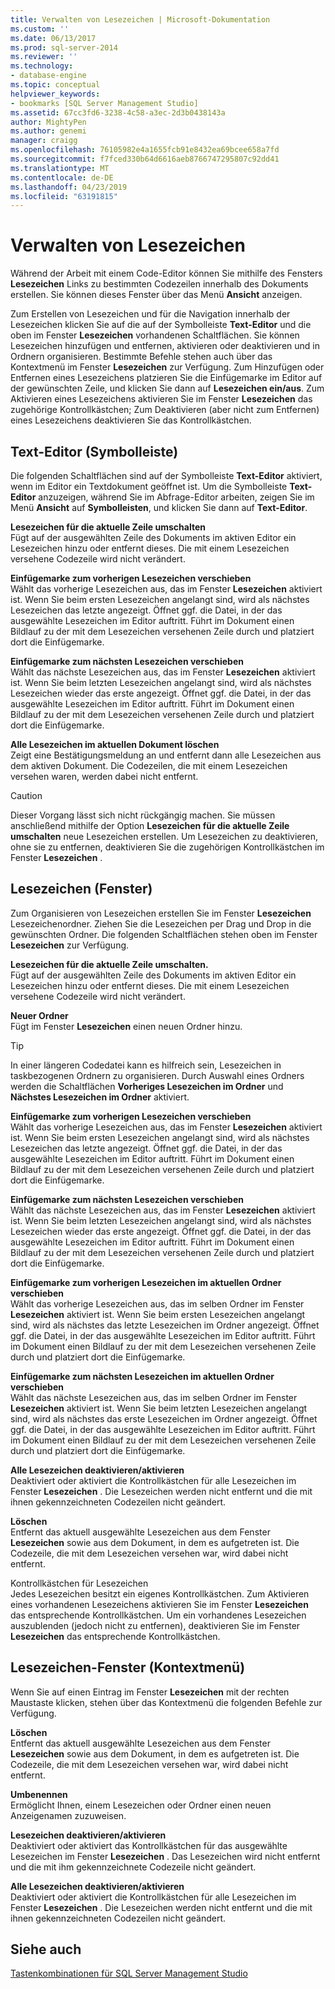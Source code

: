```yaml
---
title: Verwalten von Lesezeichen | Microsoft-Dokumentation
ms.custom: ''
ms.date: 06/13/2017
ms.prod: sql-server-2014
ms.reviewer: ''
ms.technology:
- database-engine
ms.topic: conceptual
helpviewer_keywords:
- bookmarks [SQL Server Management Studio]
ms.assetid: 67cc3fd6-3238-4c58-a3ec-2d3b0438143a
author: MightyPen
ms.author: genemi
manager: craigg
ms.openlocfilehash: 76105982e4a1655fcb91e8432ea69bcee658a7fd
ms.sourcegitcommit: f7fced330b64d6616aeb8766747295807c92dd41
ms.translationtype: MT
ms.contentlocale: de-DE
ms.lasthandoff: 04/23/2019
ms.locfileid: "63191815"
---
```

# <a name="manage-bookmarks"></a>Verwalten von Lesezeichen
  Während der Arbeit mit einem Code-Editor können Sie mithilfe des Fensters **Lesezeichen** Links zu bestimmten Codezeilen innerhalb des Dokuments erstellen. Sie können dieses Fenster über das Menü **Ansicht** anzeigen.  
  
 Zum Erstellen von Lesezeichen und für die Navigation innerhalb der Lesezeichen klicken Sie auf die auf der Symbolleiste **Text-Editor** und die oben im Fenster **Lesezeichen** vorhandenen Schaltflächen. Sie können Lesezeichen hinzufügen und entfernen, aktivieren oder deaktivieren und in Ordnern organisieren. Bestimmte Befehle stehen auch über das Kontextmenü im Fenster **Lesezeichen** zur Verfügung. Zum Hinzufügen oder Entfernen eines Lesezeichens platzieren Sie die Einfügemarke im Editor auf der gewünschten Zeile, und klicken Sie dann auf **Lesezeichen ein/aus**. Zum Aktivieren eines Lesezeichens aktivieren Sie im Fenster **Lesezeichen** das zugehörige Kontrollkästchen; Zum Deaktivieren (aber nicht zum Entfernen) eines Lesezeichens deaktivieren Sie das Kontrollkästchen.  
  
## <a name="text-editor-toolbar"></a>Text-Editor (Symbolleiste)  
 Die folgenden Schaltflächen sind auf der Symbolleiste **Text-Editor** aktiviert, wenn im Editor ein Textdokument geöffnet ist. Um die Symbolleiste **Text-Editor** anzuzeigen, während Sie im Abfrage-Editor arbeiten, zeigen Sie im Menü **Ansicht** auf **Symbolleisten**, und klicken Sie dann auf **Text-Editor**.  
  
 **Lesezeichen für die aktuelle Zeile umschalten**  
 Fügt auf der ausgewählten Zeile des Dokuments im aktiven Editor ein Lesezeichen hinzu oder entfernt dieses. Die mit einem Lesezeichen versehene Codezeile wird nicht verändert.  
  
 **Einfügemarke zum vorherigen Lesezeichen verschieben**  
 Wählt das vorherige Lesezeichen aus, das im Fenster **Lesezeichen** aktiviert ist. Wenn Sie beim ersten Lesezeichen angelangt sind, wird als nächstes Lesezeichen das letzte angezeigt. Öffnet ggf. die Datei, in der das ausgewählte Lesezeichen im Editor auftritt. Führt im Dokument einen Bildlauf zu der mit dem Lesezeichen versehenen Zeile durch und platziert dort die Einfügemarke.  
  
 **Einfügemarke zum nächsten Lesezeichen verschieben**  
 Wählt das nächste Lesezeichen aus, das im Fenster **Lesezeichen** aktiviert ist. Wenn Sie beim letzten Lesezeichen angelangt sind, wird als nächstes Lesezeichen wieder das erste angezeigt. Öffnet ggf. die Datei, in der das ausgewählte Lesezeichen im Editor auftritt. Führt im Dokument einen Bildlauf zu der mit dem Lesezeichen versehenen Zeile durch und platziert dort die Einfügemarke.  
  
 **Alle Lesezeichen im aktuellen Dokument löschen**  
 Zeigt eine Bestätigungsmeldung an und entfernt dann alle Lesezeichen aus dem aktiven Dokument. Die Codezeilen, die mit einem Lesezeichen versehen waren, werden dabei nicht entfernt.  
  
> [!CAUTION]  
>  Dieser Vorgang lässt sich nicht rückgängig machen. Sie müssen anschließend mithilfe der Option **Lesezeichen für die aktuelle Zeile umschalten** neue Lesezeichen erstellen. Um Lesezeichen zu deaktivieren, ohne sie zu entfernen, deaktivieren Sie die zugehörigen Kontrollkästchen im Fenster **Lesezeichen** .  
  
## <a name="bookmarks-window"></a>Lesezeichen (Fenster)  
 Zum Organisieren von Lesezeichen erstellen Sie im Fenster **Lesezeichen** Lesezeichenordner. Ziehen Sie die Lesezeichen per Drag und Drop in die gewünschten Ordner. Die folgenden Schaltflächen stehen oben im Fenster **Lesezeichen** zur Verfügung.  
  
 **Lesezeichen für die aktuelle Zeile umschalten.**  
 Fügt auf der ausgewählten Zeile des Dokuments im aktiven Editor ein Lesezeichen hinzu oder entfernt dieses. Die mit einem Lesezeichen versehene Codezeile wird nicht verändert.  
  
 **Neuer Ordner**  
 Fügt im Fenster **Lesezeichen** einen neuen Ordner hinzu.  
  
> [!TIP]  
>  In einer längeren Codedatei kann es hilfreich sein, Lesezeichen in taskbezogenen Ordnern zu organisieren. Durch Auswahl eines Ordners werden die Schaltflächen **Vorheriges Lesezeichen im Ordner** und **Nächstes Lesezeichen im Ordner** aktiviert.  
  
 **Einfügemarke zum vorherigen Lesezeichen verschieben**  
 Wählt das vorherige Lesezeichen aus, das im Fenster **Lesezeichen** aktiviert ist. Wenn Sie beim ersten Lesezeichen angelangt sind, wird als nächstes Lesezeichen das letzte angezeigt. Öffnet ggf. die Datei, in der das ausgewählte Lesezeichen im Editor auftritt. Führt im Dokument einen Bildlauf zu der mit dem Lesezeichen versehenen Zeile durch und platziert dort die Einfügemarke.  
  
 **Einfügemarke zum nächsten Lesezeichen verschieben**  
 Wählt das nächste Lesezeichen aus, das im Fenster **Lesezeichen** aktiviert ist. Wenn Sie beim letzten Lesezeichen angelangt sind, wird als nächstes Lesezeichen wieder das erste angezeigt. Öffnet ggf. die Datei, in der das ausgewählte Lesezeichen im Editor auftritt. Führt im Dokument einen Bildlauf zu der mit dem Lesezeichen versehenen Zeile durch und platziert dort die Einfügemarke.  
  
 **Einfügemarke zum vorherigen Lesezeichen im aktuellen Ordner verschieben**  
 Wählt das vorherige Lesezeichen aus, das im selben Ordner im Fenster **Lesezeichen** aktiviert ist. Wenn Sie beim ersten Lesezeichen angelangt sind, wird als nächstes das letzte Lesezeichen im Ordner angezeigt. Öffnet ggf. die Datei, in der das ausgewählte Lesezeichen im Editor auftritt. Führt im Dokument einen Bildlauf zu der mit dem Lesezeichen versehenen Zeile durch und platziert dort die Einfügemarke.  
  
 **Einfügemarke zum nächsten Lesezeichen im aktuellen Ordner verschieben**  
 Wählt das nächste Lesezeichen aus, das im selben Ordner im Fenster **Lesezeichen** aktiviert ist. Wenn Sie beim letzten Lesezeichen angelangt sind, wird als nächstes das erste Lesezeichen im Ordner angezeigt. Öffnet ggf. die Datei, in der das ausgewählte Lesezeichen im Editor auftritt. Führt im Dokument einen Bildlauf zu der mit dem Lesezeichen versehenen Zeile durch und platziert dort die Einfügemarke.  
  
 **Alle Lesezeichen deaktivieren/aktivieren**  
 Deaktiviert oder aktiviert die Kontrollkästchen für alle Lesezeichen im Fenster **Lesezeichen** . Die Lesezeichen werden nicht entfernt und die mit ihnen gekennzeichneten Codezeilen nicht geändert.  
  
 **Löschen**  
 Entfernt das aktuell ausgewählte Lesezeichen aus dem Fenster **Lesezeichen** sowie aus dem Dokument, in dem es aufgetreten ist. Die Codezeile, die mit dem Lesezeichen versehen war, wird dabei nicht entfernt.  
  
 Kontrollkästchen für Lesezeichen  
 Jedes Lesezeichen besitzt ein eigenes Kontrollkästchen. Zum Aktivieren eines vorhandenen Lesezeichens aktivieren Sie im Fenster **Lesezeichen** das entsprechende Kontrollkästchen. Um ein vorhandenes Lesezeichen auszublenden (jedoch nicht zu entfernen), deaktivieren Sie im Fenster **Lesezeichen** das entsprechende Kontrollkästchen.  
  
## <a name="bookmarks-window-shortcut-menu"></a>Lesezeichen-Fenster (Kontextmenü)  
 Wenn Sie auf einen Eintrag im Fenster **Lesezeichen** mit der rechten Maustaste klicken, stehen über das Kontextmenü die folgenden Befehle zur Verfügung.  
  
 **Löschen**  
 Entfernt das aktuell ausgewählte Lesezeichen aus dem Fenster **Lesezeichen** sowie aus dem Dokument, in dem es aufgetreten ist. Die Codezeile, die mit dem Lesezeichen versehen war, wird dabei nicht entfernt.  
  
 **Umbenennen**  
 Ermöglicht Ihnen, einem Lesezeichen oder Ordner einen neuen Anzeigenamen zuzuweisen.  
  
 **Lesezeichen deaktivieren/aktivieren**  
 Deaktiviert oder aktiviert das Kontrollkästchen für das ausgewählte Lesezeichen im Fenster **Lesezeichen** . Das Lesezeichen wird nicht entfernt und die mit ihm gekennzeichnete Codezeile nicht geändert.  
  
 **Alle Lesezeichen deaktivieren/aktivieren**  
 Deaktiviert oder aktiviert die Kontrollkästchen für alle Lesezeichen im Fenster **Lesezeichen** . Die Lesezeichen werden nicht entfernt und die mit ihnen gekennzeichneten Codezeilen nicht geändert.  
  
## <a name="see-also"></a>Siehe auch  
 [Tastenkombinationen für SQL Server Management Studio](../../ssms/sql-server-management-studio-keyboard-shortcuts.md)  
